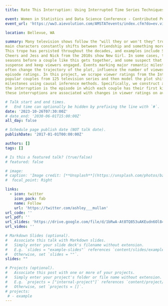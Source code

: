 ```yaml
---
title: Rate This Interruption: Using Interrupted Time Series Techniques to Analyze Popular Television Couples and Episode Ratings

event: Women in Statistics and Data Science Conference - Contributed Poster
event_url: 'https://ww3.aievolution.com/AMSTATevents/index.cfm?do=ev.viewEv&ev=2380'

location: Bellevue, WA

summary: Many television shows follow the "will they or won't they" trope, where the dynamic between a pair of
main characters constantly shifts between friendship and something more throughout the run of the series.
This trope has persisted throughout the decades, and examples include Sam and Diane from the 1980s show
Cheers and Jess and Nick from the 2010s show New Girl. In some cases, the audience may wait multiple
seasons before a couple like this gets together, and some suspect that producers delay the moment to create
suspense and keep viewers engaged. Events marking major romantic milestones, such as the pair's first kiss,
often change the trajectory of the plot, influence the number of viewers tuning into the show, and drive up
episode ratings. In this project, we scrape viewer ratings from the Internet Movie Database (IMDb) for 150
popular couples from 125 television series and then model the plot shifts following episodes with romantic
milestones using causal inference methods. Specifically, we construct an interrupted time series model, where
the interruption is the episode in which each couple has their first kiss. From this model, we assess whether
these interruptions are associated with changes in viewer ratings on average. 

# Talk start and end times.
#   End time can optionally be hidden by prefixing the line with `#`.
date: '2023-10-26T07:30:00Z'
# date_end: '2030-06-01T15:00:00Z'
all_day: false

# Schedule page publish date (NOT talk date).
publishDate: '2017-01-01T00:00:00Z'

authors: []
tags: []

# Is this a featured talk? (true/false)
# featured: false

# image:
# caption: 'Image credit: [**Unsplash**](https://unsplash.com/photos/bzdhc5b3Bxs)'
#  focal_point: Right

links:
  - icon: twitter
    icon_pack: fab
    name: Follow
    url: 'https://twitter.com/ashley___mullan'
url_code: ''
url_pdf: ''
url_slides: 'https://drive.google.com/file/d/1bRwA-At8TQ853uAKEudn6Ol84eFd4LJp/view?usp=drive_link'
url_video: ''

# Markdown Slides (optional).
#   Associate this talk with Markdown slides.
#   Simply enter your slide deck's filename without extension.
#   E.g. `slides = "example-slides"` references `content/slides/example-slides.md`.
#   Otherwise, set `slides = ""`.
slides: ""

# Projects (optional).
#   Associate this post with one or more of your projects.
#   Simply enter your project's folder or file name without extension.
#   E.g. `projects = ["internal-project"]` references `content/project/deep-learning/index.md`.
#   Otherwise, set `projects = []`.
# projects:
 # - example
---
```



